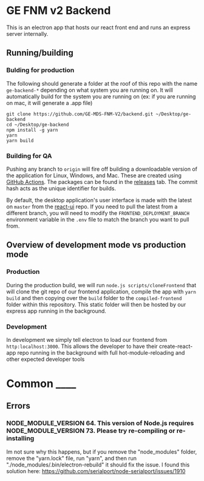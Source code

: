# GE FNM v2 Backend
This is an electron app that hosts our react front end and runs an express
server internally.

## Running/building
### Bulding for production
The following should generate a folder at the roof of this repo with the name
`ge-backend-*` depending on what system you are running on. 
It will automatically build for the system you are running on (ex: if you are 
running on mac, it will generate a .app file)
```
git clone https://github.com/GE-MDS-FNM-V2/backend.git ~/Desktop/ge-backend
cd ~/Desktop/ge-backend
npm install -g yarn
yarn
yarn build
```

### Building for QA
Pushing any branch to `origin` will fire off building a downloadable version of the
application for Linux, Windows, and Mac. These are created using [GitHub Actions](https://github.com/GE-MDS-FNM-V2/electron-app/actions). The packages can be found in the [releases](https://github.com/GE-MDS-FNM-V2/electron-app/releases) tab. The commit hash acts as the unique identifier for builds.

By default, the desktop application's user interface is made with the latest on `master` from the [react-ui](https://github.com/GE-MDS-FNM-V2/react-ui) repo. If you need to pull the latest from a different branch, 
you will need to modify the `FRONTEND_DEPLOYMENT_BRANCH` environment variable in the `.env` file to match the branch you want to pull from.

## Overview of development mode vs production mode
### Production
During the production build, we will run `node.js scripts/cloneFrontend` that 
will clone the git repo of our frontend application, compile the app with 
`yarn build` and then copying over the `build` folder to the `compiled-frontend`
folder within this repository. This static folder will then be hosted by our
express app running in the background.

### Development
In development we simply tell electron to load our frontend from 
`http:localhost:3000`. This allows the developer to have their create-react-app
repo running in the background with full hot-module-reloading and other expected
developer tools

# Common ____

## Errors

### NODE_MODULE_VERSION 64. This version of Node.js requires NODE_MODULE_VERSION 73. Please try re-compiling or re-installing
Im not sure why this happens, but if you remove the "node_modules" folder, 
remove the "yarn.lock" file, run "yarn", and then run 
"./node_modules/.bin/electron-rebuild" it should fix the issue.
I found this solution here: 
https://github.com/serialport/node-serialport/issues/1910
